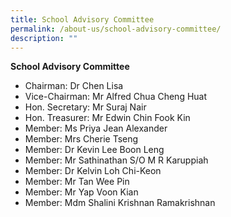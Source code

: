 ```yaml
---
title: School Advisory Committee
permalink: /about-us/school-advisory-committee/
description: ""
---
```

**School Advisory Committee**
* Chairman: Dr Chen Lisa
* Vice-Chairman: Mr Alfred Chua Cheng Huat
* Hon. Secretary: Mr Suraj Nair
* Hon. Treasurer: Mr Edwin Chin Fook Kin
* Member: Ms Priya Jean Alexander
* Member: Mrs Cherie Tseng
* Member: Dr Kevin Lee Boon Leng
* Member: Mr Sathinathan S/O M R Karuppiah
* Member: Dr Kelvin Loh Chi-Keon
* Member: Mr Tan Wee Pin
* Member: Mr Yap Voon Kian
* Member: Mdm Shalini Krishnan Ramakrishnan

